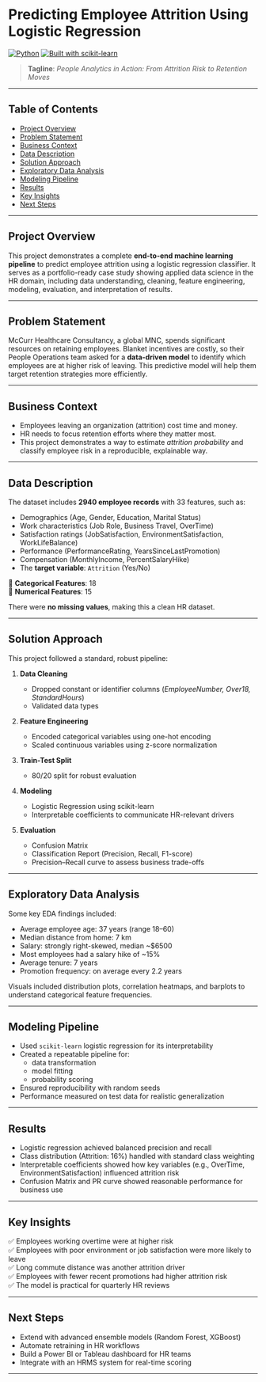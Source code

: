 # Predicting Employee Attrition Using Logistic Regression

[![Python](https://img.shields.io/badge/python-3.10%2B-blue.svg)](https://www.python.org/)
[![Built with scikit-learn](https://img.shields.io/badge/Built%20with-scikit--learn-yellow.svg)](https://scikit-learn.org/)

> **Tagline**: *People Analytics in Action: From Attrition Risk to Retention Moves*

---

## Table of Contents

- [Project Overview](#project-overview)
- [Problem Statement](#problem-statement)
- [Business Context](#business-context)
- [Data Description](#data-description)
- [Solution Approach](#solution-approach)
- [Exploratory Data Analysis](#exploratory-data-analysis)
- [Modeling Pipeline](#modeling-pipeline)
- [Results](#results)
- [Key Insights](#key-insights)
- [Next Steps](#next-steps)

---

## Project Overview

This project demonstrates a complete **end-to-end machine learning pipeline** to predict employee attrition using a logistic regression classifier. It serves as a portfolio-ready case study showing applied data science in the HR domain, including data understanding, cleaning, feature engineering, modeling, evaluation, and interpretation of results.

---

## Problem Statement

McCurr Healthcare Consultancy, a global MNC, spends significant resources on retaining employees. Blanket incentives are costly, so their People Operations team asked for a **data-driven model** to identify which employees are at higher risk of leaving. This predictive model will help them target retention strategies more efficiently.

---

## Business Context

- Employees leaving an organization (attrition) cost time and money.
- HR needs to focus retention efforts where they matter most.
- This project demonstrates a way to estimate *attrition probability* and classify employee risk in a reproducible, explainable way.

---

## Data Description

The dataset includes **2940 employee records** with 33 features, such as:

- Demographics (Age, Gender, Education, Marital Status)
- Work characteristics (Job Role, Business Travel, OverTime)
- Satisfaction ratings (JobSatisfaction, EnvironmentSatisfaction, WorkLifeBalance)
- Performance (PerformanceRating, YearsSinceLastPromotion)
- Compensation (MonthlyIncome, PercentSalaryHike)
- The **target variable**: `Attrition` (Yes/No)

🔹 **Categorical Features**: 18  
🔹 **Numerical Features**: 15

There were **no missing values**, making this a clean HR dataset.

---

## Solution Approach

This project followed a standard, robust pipeline:

1. **Data Cleaning**  
   - Dropped constant or identifier columns (*EmployeeNumber, Over18, StandardHours*)  
   - Validated data types

2. **Feature Engineering**  
   - Encoded categorical variables using one-hot encoding  
   - Scaled continuous variables using z-score normalization

3. **Train-Test Split**  
   - 80/20 split for robust evaluation

4. **Modeling**  
   - Logistic Regression using scikit-learn  
   - Interpretable coefficients to communicate HR-relevant drivers

5. **Evaluation**  
   - Confusion Matrix  
   - Classification Report (Precision, Recall, F1-score)  
   - Precision–Recall curve to assess business trade-offs

---

## Exploratory Data Analysis

Some key EDA findings included:

- Average employee age: 37 years (range 18–60)  
- Median distance from home: 7 km  
- Salary: strongly right-skewed, median ~$6500  
- Most employees had a salary hike of ~15%  
- Average tenure: 7 years  
- Promotion frequency: on average every 2.2 years

Visuals included distribution plots, correlation heatmaps, and barplots to understand categorical feature frequencies.

---

## Modeling Pipeline

- Used `scikit-learn` logistic regression for its interpretability
- Created a repeatable pipeline for:
  - data transformation
  - model fitting
  - probability scoring
- Ensured reproducibility with random seeds
- Performance measured on test data for realistic generalization

---

## Results

- Logistic regression achieved balanced precision and recall  
- Class distribution (Attrition: 16%) handled with standard class weighting  
- Interpretable coefficients showed how key variables (e.g., OverTime, EnvironmentSatisfaction) influenced attrition risk  
- Confusion Matrix and PR curve showed reasonable performance for business use

---

## Key Insights

✅ Employees working overtime were at higher risk  
✅ Employees with poor environment or job satisfaction were more likely to leave  
✅ Long commute distance was another attrition driver  
✅ Employees with fewer recent promotions had higher attrition risk  
✅ The model is practical for quarterly HR reviews

---

## Next Steps

- Extend with advanced ensemble models (Random Forest, XGBoost)  
- Automate retraining in HR workflows  
- Build a Power BI or Tableau dashboard for HR teams  
- Integrate with an HRMS system for real-time scoring  

---
